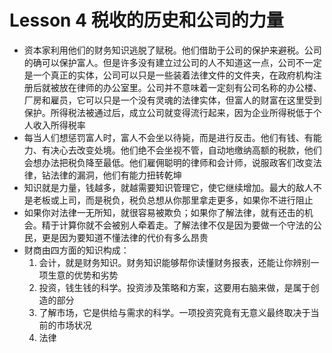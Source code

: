 # Lesson 4 税收的历史和公司的力量

- 资本家利用他们的财务知识逃脱了赋税。他们借助于公司的保护来避税。公司的确可以保护富人。但是许多没有建立过公司的人不知道这一点，公司不一定是一个真正的实体，公司可以只是一些装着法律文件的文件夹，在政府机构注册后就被放在律师的办公室里。公司并不意味着一定刻有公司名称的办公楼、厂房和雇员，它可以只是一个没有灵魂的法律实体，但富人的财富在这里受到保护。所得税法被通过后，成立公司就变得流行起来，因为企业所得税低于个人收入所得税率
- 每当人们想惩罚富人时，富人不会坐以待毙，而是进行反击。他们有钱、有能力、有决心去改变处境。他们绝不会坐视不管，自动地缴纳高额的税款，他们会想办法把税负降至最低。他们雇佣聪明的律师和会计师，说服政客们改变法律，钻法律的漏洞，他们有能力扭转乾坤
- 知识就是力量，钱越多，就越需要知识管理它，使它继续增加。最大的敌人不是老板或上司，而是税负，税负总想从你那里拿走更多，如果你不进行阻止
- 如果你对法律一无所知，就很容易被欺负；如果你了解法律，就有还击的机会。精于计算你就不会被别人牵着走。了解法律不仅是因为要做一个守法的公民，更是因为要知道不懂法律的代价有多么昂贵
- 财商由四方面的知识构成：
  1. 会计，就是财务知识。财务知识能够帮你读懂财务报表，还能让你辨别一项生意的优势和劣势
  2. 投资，钱生钱的科学。投资涉及策略和方案，这要用右脑来做，是属于创造的部分
  3. 了解市场，它是供给与需求的科学。一项投资究竟有无意义最终取决于当前的市场状况
  4. 法律











